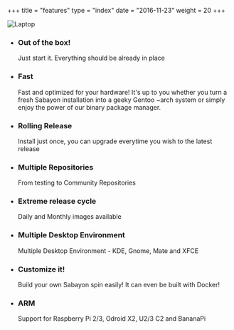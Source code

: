 +++
title = "features"
type = "index"
date = "2016-11-23"
weight = 20
+++

![Laptop](img/laptop.jpg)

* ### <span class="fa-rocket"></span>Out of the box!

    Just start it. Everything should be already in place

* ### <span class="fa-bolt"></span>Fast

    Fast and optimized for your hardware!
    It's up to you whether you turn a fresh Sabayon installation into a geeky
    Gentoo ~arch system or simply enjoy the power of our binary package manager.

* ### <span class="fa-refresh"></span>Rolling Release

    Install just once, you can upgrade everytime you wish to the latest release

* ### <span class="fa-cog"></span>Multiple Repositories

    From testing to Community Repositories

* ### <span class="fa-calendar"></span>Extreme release cycle

    Daily and Monthly images available

* ### <span class="fa-laptop"></span>Multiple Desktop Environment

    Multiple Desktop Environment - KDE, Gnome, Mate and XFCE

* ### <span class="fa-cogs"></span>Customize it!

    Build your own Sabayon spin easily! It can even be built with Docker!

* ### <span class="fa-terminal"></span>ARM

    Support for Raspberry Pi 2&#47;3, Odroid X2, U2&#47;3 C2 and BananaPi
